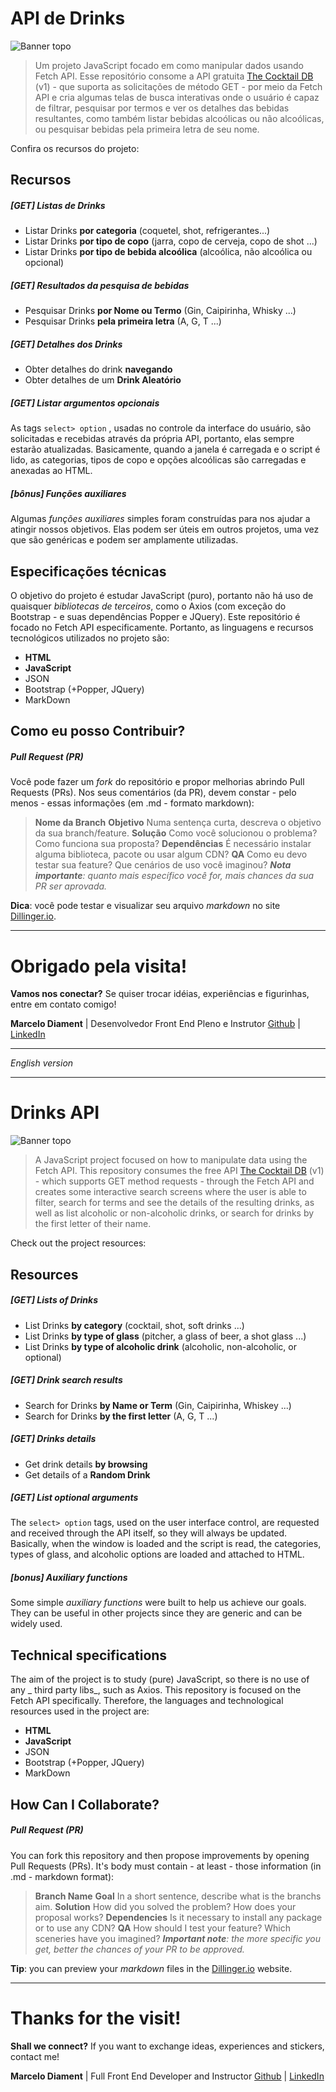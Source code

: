 # API de Drinks

![Banner topo][Banner topo]

> Um projeto JavaScript focado em como manipular dados usando Fetch API.
> Esse repositório consome a API gratuita [The Cocktail DB](https://www.thecocktaildb.com/api.php) (v1) -
> que suporta as solicitações de método GET - por meio da Fetch API e cria algumas telas de busca interativas
> onde o usuário é capaz de filtrar, pesquisar por termos e ver os detalhes das bebidas resultantes, como também
> listar bebidas alcoólicas ou não alcoólicas, ou pesquisar bebidas pela primeira letra de seu nome.

Confira os recursos do projeto:

## Recursos

##### [GET] Listas de Drinks

* Listar Drinks **por categoria** (coquetel, shot, refrigerantes...)
* Listar Drinks **por tipo de copo** (jarra, copo de cerveja, copo de shot ...)
* Listar Drinks **por tipo de bebida alcoólica** (alcoólica, não alcoólica ou opcional)

##### [GET] Resultados da pesquisa de bebidas

* Pesquisar Drinks **por Nome ou Termo** (Gin, Caipirinha, Whisky ...)
* Pesquisar Drinks **pela primeira letra** (A, G, T ...)

##### [GET] Detalhes dos Drinks

* Obter detalhes do drink **navegando**
* Obter detalhes de um **Drink Aleatório**

##### [GET] Listar argumentos opcionais

As tags `select> option` , usadas no controle da interface do usuário, são solicitadas e recebidas através da própria API, portanto, elas sempre estarão atualizadas.
Basicamente, quando a janela é carregada e o script é lido, as categorias, tipos de copo e opções alcoólicas são carregadas e anexadas ao HTML.

##### [bônus] Funções auxiliares

Algumas _funções auxiliares_ simples foram construídas para nos ajudar a atingir nossos objetivos. Elas podem ser úteis em outros projetos, uma vez que são genéricas e podem ser amplamente utilizadas.

## Especificações técnicas

O objetivo do projeto é estudar JavaScript (puro), portanto não há uso de quaisquer _bibliotecas de terceiros_, como o Axios (com exceção do Bootstrap - e suas dependências Popper e JQuery).
Este repositório é focado no Fetch API especificamente. Portanto, as linguagens e recursos tecnológicos utilizados no projeto são:

* **HTML**
* **JavaScript**
* JSON
* Bootstrap (+Popper, JQuery)
* MarkDown

## Como eu posso Contribuir?

##### Pull Request (PR)

Você pode fazer um _fork_ do repositório e propor melhorias abrindo Pull Requests (PRs).
Nos seus comentários (da PR), devem constar - pelo menos - essas informações (em .md - formato markdown):

> **Nome da Branch** 
> **Objetivo**
> Numa sentença curta, descreva o objetivo da sua branch/feature.
> **Solução**
> Como você solucionou o problema? Como funciona sua proposta?
> **Dependências**
> É necessário instalar alguma biblioteca, pacote ou usar algum CDN?
> **QA**
> Como eu devo testar sua feature? Que cenários de uso você imaginou?
> _**Nota importante**: quanto mais específico você for, mais chances da sua PR ser aprovada._

**Dica**: você pode testar e visualizar seu arquivo _markdown_ no site [Dillinger.io][Dillinger.io].

___

# Obrigado pela visita!

**Vamos nos conectar?**
Se quiser trocar idéias, experiências e figurinhas, entre em contato comigo!

**Marcelo Diament** | Desenvolvedor Front End Pleno e Instrutor
[Github][Github] | [LinkedIn][LinkedIn]

___

_English version_
___

# Drinks API

![Banner topo][Banner topo]

> A JavaScript project focused on how to manipulate data using the Fetch API.
> This repository consumes the free API [The Cocktail DB](https://www.thecocktaildb.com/api.php) (v1) -
> which supports GET method requests - through the Fetch API and creates some interactive search screens
> where the user is able to filter, search for terms and see the details of the resulting drinks, as well as
> list alcoholic or non-alcoholic drinks, or search for drinks by the first letter of their name.

Check out the project resources:

## Resources

##### [GET] Lists of Drinks

* List Drinks **by category** (cocktail, shot, soft drinks ...)
* List Drinks **by type of glass** (pitcher, a glass of beer, a shot glass ...)
* List Drinks **by type of alcoholic drink** (alcoholic, non-alcoholic, or optional)

##### [GET] Drink search results

* Search for Drinks **by Name or Term** (Gin, Caipirinha, Whiskey ...)
* Search for Drinks **by the first letter** (A, G, T ...)

##### [GET] Drinks details

* Get drink details **by browsing**
* Get details of a **Random Drink**

##### [GET] List optional arguments

The `select> option` tags, used on the user interface control, are requested and received through the API itself, so they will always be updated.
Basically, when the window is loaded and the script is read, the categories, types of glass, and alcoholic options are loaded and attached to HTML.

##### [bonus] Auxiliary functions

Some simple _auxiliary functions_ were built to help us achieve our goals. They can be useful in other projects since they are generic and can be widely used.

## Technical specifications

The aim of the project is to study (pure) JavaScript, so there is no use of any _ third party libs_, such as Axios.
This repository is focused on the Fetch API specifically. Therefore, the languages ​​and technological resources used in the project are:

* **HTML**
* **JavaScript**
* JSON
* Bootstrap (+Popper, JQuery)
* MarkDown

## How Can I Collaborate?

##### Pull Request (PR)

You can fork this repository and then propose improvements by opening Pull Requests (PRs).
It's body must contain - at least - those information (in .md - markdown format):

> **Branch Name** 
> **Goal**
> In a short sentence, describe what is the branchs aim.
> **Solution**
> How did you solved the problem? How does your proposal works?
> **Dependencies**
> Is it necessary to install any package or to use any CDN?
> **QA**
> How should I test your feature? Which sceneries have you imagined?
> _**Important note**: the more specific you get, better the chances of your PR to be approved._

**Tip**: you can preview your _markdown_ files in the [Dillinger.io][Dillinger.io] website.

___

# Thanks for the visit!

**Shall we connect?**
If you want to exchange ideas, experiences and stickers, contact me!

**Marcelo Diament** | Full Front End Developer and Instructor
[Github][Github] | [LinkedIn][LinkedIn]

[//]: # 

[Github]: <https://github.com/Marcelo-Diament>
[LinkedIn]: <https://linkedin.com/in/marcelodiament>
[Banner topo]: <https://media.gazetadopovo.com.br/bomgourmet/2019/01/capa-coqueteis-floripa-5ec8cb10.jpg>
[Dillinger.io]: <https://dillinger.io/>
[Figma]: <https://figma.com>
[Insomnia]: <https://insomnia.rest/download/#windows>
[node]: <https://nodejs.org>
[npm]: <https://www.npmjs.com/>
[notion]: <https://www.notion.so/>
[Postman]: <https://www.postman.com/>
[React]: <https://github.com/facebook/react>
[ReactDOM]: <https://github.com/facebook/react/tree/master/packages/react-dom>
[ReactJS]: <https://pt-br.reactjs.org/>
[React Native]: <https://reactnative.dev/>
[TypeScript]: <https://www.typescriptlang.org/>
